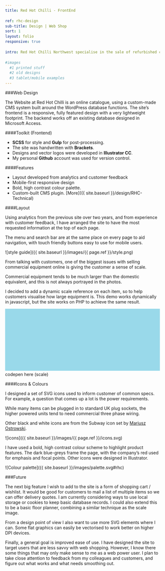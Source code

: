 ```yaml
---
title: Red Hot Chilli - FrontEnd

ref: rhc-design
sub-title: Design | Web Shop
sort: 1
layout: folio
responsive: true

intro: Red Hot Chilli Northwest specialise in the sale of refurbished commercial catering equipment. They needed a site that would show off the company’s regularly updating product list, serving both UK and across Europe.

#images
  #1 printed stuff
  #2 old designs
  #3 tablet/mobile examples
---
```


###Web Design

The Website at Red Hot Chilli is an online catalogue, using a custom-made CMS system built around the WordPress database functions. The site’s frontend is a responsive, fully featured design with a very lightweight footprint. The backend works off an existing database designed in Microsoft Access.

####Toolkit (Frontend)

- **SCSS** for style and **Gulp** for post-processing.
- The site was handwritten with **Brackets**.
- Designs and vector logos were developed in **Illustrator CC**.
- My personal **Github** account was used for version control.

####Features

- Layout developed from analytics and customer feedback
- Mobile-first responsive design
- Bold, high contrast colour palette.
- Custom-built CMS plugin. [More]({{ site.baseurl }}/design/RHC-Technical)

####Layout

Using analytics from the previous site over two years, and from experience with customer feedback, I have arranged the site to have the most requested information at the top of each page.

The menu and search bar are at the same place on every page to aid navigation, with touch friendly buttons easy to use for mobile users.

![style guide]({{ site.baseurl }}/images/{{ page.ref }}/style.png)

From talking with customers, one of the biggest issues with selling commercial equipment online is giving the customer a sense of scale.

Commercial equipment tends to be much larger than the domestic equivalent, and this is not always portrayed in the photos.

I decided to add a dynamic scale reference on each item, so to help customers visualise how large equipment is. This demo works dynamically in javascript, but the site works on PHP to achieve the same result.

![scale](/images/placeholder.png)
codepen here (scale)

####Icons & Colours

I designed a set of SVG icons used to inform customer of common specs. For example, a question that comes up a lot is the power requirements.

While many items can be plugged in to standard UK plug sockets, the higher powered units tend to need commercial three phase wiring.

Other black and white icons are from the Subway icon set by [Mariusz Ostrowski](https://github.com/mariuszostrowski/subway).

![icons]({{ site.baseurl }}/images/{{ page.ref }}/icons.svg)

I have used a bold, high contrast colour scheme to highlight product features. The dark blue-greys frame the page, with the company’s red used for emphasis and focal points.
 Other icons were designed in Illustrator.

![Colour palette]({{ site.baseurl }}/images/palette.svg#rhc)



###Future

The next big feature I wish to add to the site is a form of shopping cart / wishlist. It would be good for customers to mail a list of multiple items so we can offer delivery quotes. I am currently considering ways to use local storage or cookies to keep basic database records. I could also extend this to be a basic floor planner, combining a similar technique as the scale image.

From a design point of view I also want to use more SVG elements where I can. Some flat graphics can easily be vectorised to work better on higher DPI devices.

Finally, a general goal is improved ease of use. I have designed the site to target users that are less savvy with web shopping. However, I know there some things that may only make sense to me as a web power user. I plan to take close attention to feedback from my colleagues and customers, and figure out what works and what needs smoothing out.

